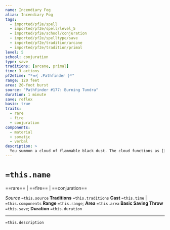 ```yaml
---
name: Incendiary Fog
alias: Incendiary Fog
tags:
  - imported/pf2e/spell
  - imported/pf2e/spell/level_5
  - imported/pf2e/school/conjuration
  - imported/pf2e/spelltype/save
  - imported/pf2e/tradition/arcane
  - imported/pf2e/tradition/primal
level: 5
school: conjuration
type: save
traditions: [arcane, primal]
time: 3 actions
pf2etime: "*⬽{ .Pathfinder }*"
range: 120 feet
area: 20-foot burst
source: "Pathfinder #177: Burning Tundra"
duration: 1 minute
save: reflex
basic: true
traits:
  - rare
  - fire
  - conjuration
components:
  - material
  - somatic
  - verbal
description: >
  You summon a cloud of flammable black dust. The cloud functions as [[Obscuring Mist]]. If any open flame or fire effect is within the spell's area when it's cast, or later enters or occurs within the area, the cloud ignites. Creatures in the cloud take 10d6 fire damage (basic Reflex save), and the spell ends.
---
```

# `=this.name`
==rare== | ==fire== | ==conjuration==

*Source* `=this.source`
**Traditions** `=this.traditions`
**Cast** `=this.time` | `=this.components`
**Range** `=this.range`; **Area** `=this.area`
**Basic Saving Throw** `=this.save`; **Duration** `=this.duration`

***
`=this.description`